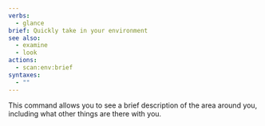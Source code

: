 ```yaml
---
verbs:
  - glance
brief: Quickly take in your environment
see also:
  - examine
  - look
actions:
  - scan:env:brief
syntaxes:
  - ""
---
```

This command allows you to see a brief description of the area around you,
including what other things are there with you.

